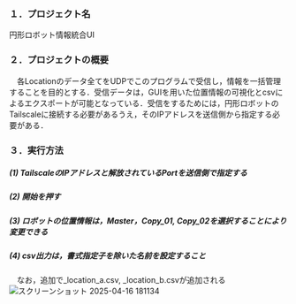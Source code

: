 ### １．プロジェクト名
円形ロボット情報統合UI

### ２．プロジェクトの概要
　各Locationのデータ全てをUDPでこのプログラムで受信し，情報を一括管理することを目的とする．受信データは，GUIを用いた位置情報の可視化とcsvによるエクスポートが可能となっている．受信をするためには，円形ロボットのTailscaleに接続する必要があるうえ，そのIPアドレスを送信側から指定する必要がある．

### ３．実行方法
##### (1) TailscaleのIPアドレスと解放されているPortを送信側で指定する
##### (2) 開始を押す
##### (3) ロボットの位置情報は，Master，Copy_01, Copy_02を選択することにより変更できる
##### (4) csv出力は，書式指定子を除いた名前を設定すること
　なお，追加で_location_a.csv, _location_b.csvが追加される
 ![スクリーンショット 2025-04-16 181134](https://github.com/user-attachments/assets/a34127bd-7bea-4173-8c85-df7296c0b9c2)
